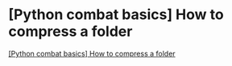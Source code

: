 # [Python combat basics] How to compress a folder
[[Python combat basics] How to compress a folder](https://aiwithcloud.com/2022/09/16/python_combat_basics_how_to_compress_a_folder/)